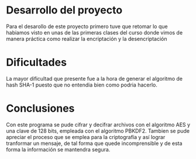 # Desarrollo del proyecto
Para el desarollo de este proyecto primero tuve que retomar lo que habiamos visto en unas de las primeras clases del curso donde vimos de manera práctica como realizar la encriptación y la desencriptación 

# Dificultades
La mayor dificultad que presente fue a la hora de generar el algoritmo de hash SHA-1 puesto que no entendia bien como podria hacerlo.

# Conclusiones
Con este programa se pude cifrar y decifrar archivos con el algoritmo AES y una clave de 128 bits, empleada con el algoritmo PBKDF2. Tambien se pude apreciar el proceso que se emplea para la criptografía y así lograr tranformar un mensaje, de tal forma que quede incomprensible y de esta forma la información se mantendra segura.
